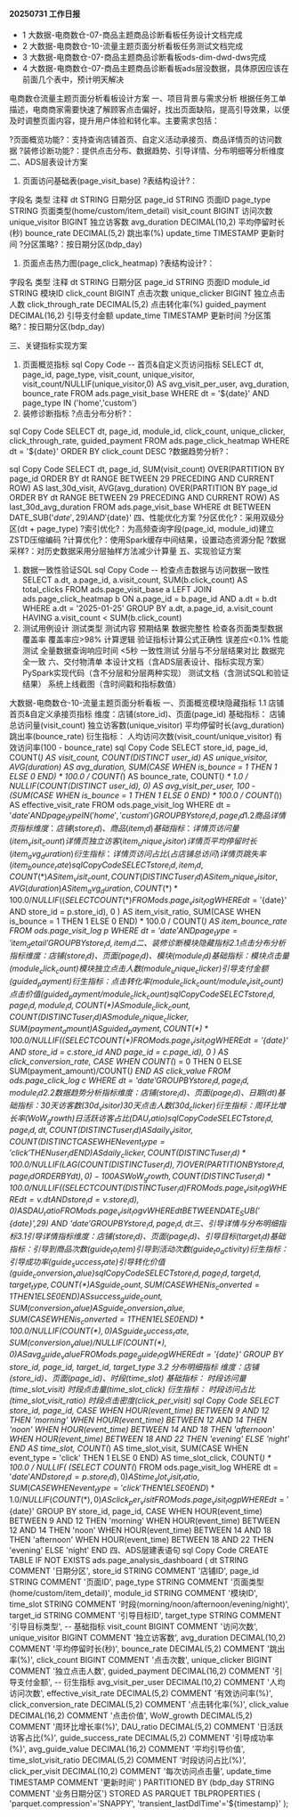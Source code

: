 #### 20250731 工作日报
* 1 大数据-电商数仓-07-商品主题商品诊断看板任务设计文档完成
* 2 大数据-电商数仓-10-流量主题页面分析看板任务测试文档完成
* 3 大数据-电商数仓-07-商品主题商品诊断看板ods-dim-dwd-dws完成
* 4 大数据-电商数仓-07-商品主题商品诊断看板ads层没数据，具体原因应该在前面几个表中，预计明天解决






电商数仓流量主题页面分析看板设计方案
一、项目背景与需求分析
根据任务工单描述，电商商家需要快速了解顾客点击偏好，找出页面缺陷，提高引导效果，以便及时调整页面内容，提升用户体验和转化率。主要需求包括：

?页面概览功能?：支持查询店铺首页、自定义活动承接页、商品详情页的访问数据
?装修诊断功能?：提供点击分布、数据趋势、引导详情、分布明细等分析维度
二、ADS层表设计方案

1. 页面访问基础表(page_visit_base)
   ?表结构设计?：

字段名 类型 注释
dt STRING 日期分区
page_id STRING 页面ID
page_type STRING 页面类型(home/custom/item_detail)
visit_count BIGINT 访问次数
unique_visitor BIGINT 独立访客数
avg_duration DECIMAL(10,2)    平均停留时长(秒)
bounce_rate DECIMAL(5,2)    跳出率(%)
update_time TIMESTAMP 更新时间
?分区策略?：按日期分区(bdp_day)

1. 页面点击热力图(page_click_heatmap)
   ?表结构设计?：

字段名 类型 注释
dt STRING 日期分区
page_id STRING 页面ID
module_id STRING 模块ID
click_count BIGINT 点击次数
unique_clicker BIGINT 独立点击人数
click_through_rate DECIMAL(5,2)    点击转化率(%)
guided_payment DECIMAL(16,2)    引导支付金额
update_time TIMESTAMP 更新时间
?分区策略?：按日期分区(bdp_day)

三、关键指标实现方案

1. 页面概览指标
   sql
   Copy Code
   -- 首页&自定义页访问指标
   SELECT
   dt,
   page_id,
   page_type,
   visit_count,
   unique_visitor,
   visit_count/NULLIF(unique_visitor,0) AS avg_visit_per_user,
   avg_duration,
   bounce_rate
   FROM ads.page_visit_base
   WHERE dt = '${date}'
   AND page_type IN ('home','custom')
2. 装修诊断指标
   ?点击分布分析?：

sql
Copy Code
SELECT
dt,
page_id,
module_id,
click_count,
unique_clicker,
click_through_rate,
guided_payment
FROM ads.page_click_heatmap
WHERE dt = '${date}'
ORDER BY click_count DESC
?数据趋势分析?：

sql
Copy Code
SELECT
dt,
page_id,
SUM(visit_count) OVER(PARTITION BY page_id ORDER BY dt RANGE BETWEEN 29 PRECEDING AND CURRENT ROW) AS last_30d_visit,
AVG(avg_duration) OVER(PARTITION BY page_id ORDER BY dt RANGE BETWEEN 29 PRECEDING AND CURRENT ROW) AS
last_30d_avg_duration
FROM ads.page_visit_base
WHERE dt BETWEEN DATE_SUB('${date}',29) AND '${date}'
四、性能优化方案
?分区优化?：采用双级分区(dt + page_type)
?索引优化?：为高频查询字段(page_id, module_id)建立ZSTD压缩编码
?计算优化?：使用Spark缓存中间结果，设置动态资源分配
?数据采样?：对历史数据采用分层抽样方法减少计算量
五、实现验证方案

1. 数据一致性验证SQL
   sql
   Copy Code
   -- 检查点击数据与访问数据一致性
   SELECT
   a.dt,
   a.page_id,
   a.visit_count,
   SUM(b.click_count) AS total_clicks
   FROM ads.page_visit_base a
   LEFT JOIN ads.page_click_heatmap b ON a.page_id = b.page_id AND a.dt = b.dt
   WHERE a.dt = '2025-01-25'
   GROUP BY a.dt, a.page_id, a.visit_count
   HAVING a.visit_count < SUM(b.click_count)
2. 测试用例设计
   测试类型 测试内容 预期结果
   数据完整性 检查各页面类型数据覆盖率 覆盖率应>98%
   计算逻辑 验证指标计算公式正确性 误差应<0.1%
   性能测试 全量数据查询响应时间    <5秒
   一致性测试 分层与不分层结果对比 数据完全一致
   六、交付物清单
   本设计文档（含ADS层表设计、指标实现方案）
   PySpark实现代码（含不分层和分层两种实现）
   测试文档（含测试SQL和验证结果）
   系统上线截图（含时间戳和指标数值）


大数据-电商数仓-10-流量主题页面分析看板
一、页面概览模块隐藏指标
1.1 店铺首页&自定义承接页指标
维度：店铺(store_id)、页面(page_id)
基础指标：
店铺总访问量(visit_count)
独立访客数(unique_visitor)
平均停留时长(avg_duration)
跳出率(bounce_rate)
衍生指标：
人均访问次数(visit_count/unique_visitor)
有效访问率(100 - bounce_rate)
sql
Copy Code
SELECT
store_id,
page_id,
COUNT(*) AS visit_count,
COUNT(DISTINCT user_id) AS unique_visitor,
AVG(duration) AS avg_duration,
SUM(CASE WHEN is_bounce = 1 THEN 1 ELSE 0 END) * 100.0 / COUNT(*) AS bounce_rate,
COUNT(*) * 1.0 / NULLIF(COUNT(DISTINCT user_id), 0) AS avg_visit_per_user,
100 - (SUM(CASE WHEN is_bounce = 1 THEN 1 ELSE 0 END) * 100.0 / COUNT(*)) AS effective_visit_rate
FROM ods.page_visit_log
WHERE dt = '${date}'
AND page_type IN ('home','custom')
GROUP BY store_id, page_id
1.2 商品详情页指标
维度：店铺(store_id)、商品(item_id)
基础指标：
详情页访问量(item_visit_count)
详情页独立访客(item_unique_visitor)
详情页平均停留时长(item_avg_duration)
衍生指标：
详情页访问占比(占店铺总访问)
详情页跳失率(item_bounce_rate)
sql
Copy Code
SELECT
store_id,
item_id,
COUNT(*) AS item_visit_count,
COUNT(DISTINCT user_id) AS item_unique_visitor,
AVG(duration) AS item_avg_duration,
COUNT(*) * 100.0 / NULLIF(
(SELECT COUNT(*) FROM ods.page_visit_log WHERE dt = '${date}' AND store_id = p.store_id), 0
) AS item_visit_ratio,
SUM(CASE WHEN is_bounce = 1 THEN 1 ELSE 0 END) * 100.0 / COUNT(*) AS item_bounce_rate
FROM ods.page_visit_log p
WHERE dt = '${date}'
AND page_type = 'item_detail'
GROUP BY store_id, item_id
二、装修诊断模块隐藏指标
2.1 点击分布分析指标
维度：店铺(store_id)、页面(page_id)、模块(module_id)
基础指标：
模块点击量(module_click_count)
模块独立点击人数(module_unique_clicker)
引导支付金额(guided_payment)
衍生指标：
点击转化率(module_click_count/module_visit_count)
点击价值(guided_payment/module_click_count)
sql
Copy Code
SELECT
store_id,
page_id,
module_id,
COUNT(*) AS module_click_count,
COUNT(DISTINCT user_id) AS module_unique_clicker,
SUM(payment_amount) AS guided_payment,
COUNT(*) * 100.0 / NULLIF(
(SELECT COUNT(*) FROM ods.page_visit_log
WHERE dt = '${date}' AND store_id = c.store_id AND page_id = c.page_id), 0
) AS click_conversion_rate,
CASE WHEN COUNT(*) = 0 THEN 0 ELSE SUM(payment_amount)/COUNT(*) END AS click_value
FROM ods.page_click_log c
WHERE dt = '${date}'
GROUP BY store_id, page_id, module_id
2.2 数据趋势分析指标
维度：店铺(store_id)、页面(page_id)、日期(dt)
基础指标：
30天访客数(30d_visitor)
30天点击人数(30d_clicker)
衍生指标：
周环比增长率(WoW_growth)
日活跃访客占比(DAU_ratio)
sql
Copy Code
SELECT
store_id,
page_id,
dt,
COUNT(DISTINCT user_id) AS daily_visitor,
COUNT(DISTINCT CASE WHEN event_type = 'click' THEN user_id END) AS daily_clicker,
COUNT(DISTINCT user_id) * 100.0 / NULLIF(
LAG(COUNT(DISTINCT user_id), 7) OVER(PARTITION BY store_id, page_id ORDER BY dt), 0
) - 100 AS WoW_growth,
COUNT(DISTINCT user_id) * 100.0 / NULLIF(
(SELECT COUNT(DISTINCT user_id) FROM ods.page_visit_log
WHERE dt = v.dt AND store_id = v.store_id), 0
) AS DAU_ratio
FROM ods.page_visit_log v
WHERE dt BETWEEN DATE_SUB('${date}',29) AND '${date}'
GROUP BY store_id, page_id, dt
三、引导详情与分布明细指标
3.1 引导详情指标
维度：店铺(store_id)、页面(page_id)、引导目标(target_id)
基础指标：
引导到商品次数(guide_to_item)
引导到活动次数(guide_to_activity)
衍生指标：
引导成功率(guide_success_rate)
引导转化价值(guide_conversion_value)
sql
Copy Code
SELECT
store_id,
page_id,
target_id,
target_type,
COUNT(*) AS guide_count,
SUM(CASE WHEN is_converted = 1 THEN 1 ELSE 0 END) AS success_guide_count,
SUM(conversion_value) AS guide_conversion_value,
SUM(CASE WHEN is_converted = 1 THEN 1 ELSE 0 END) * 100.0 / NULLIF(COUNT(*), 0) AS guide_success_rate,
SUM(conversion_value) / NULLIF(COUNT(*), 0) AS avg_guide_value
FROM ods.page_guide_log
WHERE dt = '${date}'
GROUP BY store_id, page_id, target_id, target_type
3.2 分布明细指标
维度：店铺(store_id)、页面(page_id)、时段(time_slot)
基础指标：
时段访问量(time_slot_visit)
时段点击量(time_slot_click)
衍生指标：
时段访问占比(time_slot_visit_ratio)
时段点击密度(click_per_visit)
sql
Copy Code
SELECT
store_id,
page_id,
CASE
WHEN HOUR(event_time) BETWEEN 9 AND 12 THEN 'morning'
WHEN HOUR(event_time) BETWEEN 12 AND 14 THEN 'noon'
WHEN HOUR(event_time) BETWEEN 14 AND 18 THEN 'afternoon'
WHEN HOUR(event_time) BETWEEN 18 AND 22 THEN 'evening'
ELSE 'night'
END AS time_slot,
COUNT(*) AS time_slot_visit,
SUM(CASE WHEN event_type = 'click' THEN 1 ELSE 0 END) AS time_slot_click,
COUNT(*) * 100.0 / NULLIF(
(SELECT COUNT(*) FROM ods.page_visit_log WHERE dt = '${date}' AND store_id = p.store_id), 0
) AS time_slot_visit_ratio,
SUM(CASE WHEN event_type = 'click' THEN 1 ELSE 0 END) * 1.0 / NULLIF(COUNT(*), 0) AS click_per_visit
FROM ods.page_visit_log p
WHERE dt = '${date}'
GROUP BY store_id, page_id,
CASE
WHEN HOUR(event_time) BETWEEN 9 AND 12 THEN 'morning'
WHEN HOUR(event_time) BETWEEN 12 AND 14 THEN 'noon'
WHEN HOUR(event_time) BETWEEN 14 AND 18 THEN 'afternoon'
WHEN HOUR(event_time) BETWEEN 18 AND 22 THEN 'evening'
ELSE 'night'
END
四、ADS层建表语句
sql
Copy Code
CREATE TABLE IF NOT EXISTS ads.page_analysis_dashboard (
dt STRING COMMENT '日期分区',
store_id STRING COMMENT '店铺ID',
page_id STRING COMMENT '页面ID',
page_type STRING COMMENT '页面类型(home/custom/item_detail)',
module_id STRING COMMENT '模块ID',
time_slot STRING COMMENT '时段(morning/noon/afternoon/evening/night)',
target_id STRING COMMENT '引导目标ID',
target_type STRING COMMENT '引导目标类型',
-- 基础指标
visit_count BIGINT COMMENT '访问次数',
unique_visitor BIGINT COMMENT '独立访客数',
avg_duration DECIMAL(10,2) COMMENT '平均停留时长(秒)',
bounce_rate DECIMAL(5,2) COMMENT '跳出率(%)',
click_count BIGINT COMMENT '点击次数',
unique_clicker BIGINT COMMENT '独立点击人数',
guided_payment DECIMAL(16,2) COMMENT '引导支付金额',
-- 衍生指标
avg_visit_per_user DECIMAL(10,2) COMMENT '人均访问次数',
effective_visit_rate DECIMAL(5,2) COMMENT '有效访问率(%)',
click_conversion_rate DECIMAL(5,2) COMMENT '点击转化率(%)',
click_value DECIMAL(16,2) COMMENT '点击价值',
WoW_growth DECIMAL(5,2) COMMENT '周环比增长率(%)',
DAU_ratio DECIMAL(5,2) COMMENT '日活跃访客占比(%)',
guide_success_rate DECIMAL(5,2) COMMENT '引导成功率(%)',
avg_guide_value DECIMAL(16,2) COMMENT '平均引导价值',
time_slot_visit_ratio DECIMAL(5,2) COMMENT '时段访问占比(%)',
click_per_visit DECIMAL(10,2) COMMENT '每次访问点击量',
update_time TIMESTAMP COMMENT '更新时间'
)
PARTITIONED BY (bdp_day STRING COMMENT '业务日期分区')
STORED AS PARQUET
TBLPROPERTIES (
'parquet.compression'='SNAPPY',
'transient_lastDdlTime'='${timestamp}'
);



